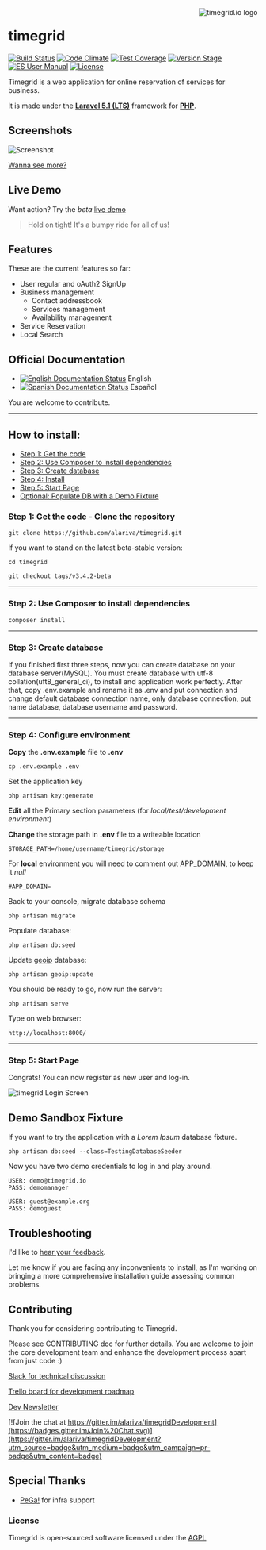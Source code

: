 <a href="http://www.timegrid.io/">
    <img src="http://i.imgur.com/905Lv7L.png" alt="timegrid.io logo"
         title="timegrid.io" align="right" />
</a>

timegrid
============

[![Build Status](https://travis-ci.org/alariva/timegrid.svg?branch=development)](https://travis-ci.org/alariva/timegrid)
[![Code Climate](https://codeclimate.com/github/alariva/timegrid/badges/gpa.svg)](https://codeclimate.com/github/alariva/timegrid)
[![Test Coverage](https://codeclimate.com/github/alariva/timegrid/badges/coverage.svg)](https://codeclimate.com/github/alariva/timegrid/coverage)
[![Version Stage](https://img.shields.io/badge/dev--beta-3.5.0-orange.svg?style=flat-square)](http://demo.timegrid.io/)
[![ES User Manual](https://readthedocs.org/projects/manual-de-usuario-de-timegridio/badge/?version=latest&style=flat-square)](http://manual-de-usuario-de-timegridio.readthedocs.org/es/latest/?badge=latest)
[![License](https://img.shields.io/:license-AGPL--3.0-blue.svg?style=flat-square)](http://www.gnu.org/licenses/agpl-3.0.txt)

Timegrid is a web application for online reservation of services for business.

It is made under the [**Laravel 5.1 (LTS)**](http://laravel.com/docs/5.1) framework for [**PHP**](http://php.net/).

## Screenshots

![Screenshot](http://i.imgur.com/aiG7jlx.png)

[Wanna see more?](https://github.com/alariva/timegrid/wiki/Screenshots)

## Live Demo

Want action? Try the *beta* [live demo](http://demo.timegrid.io/)

> Hold on tight! It's a bumpy ride for all of us!

## Features

These are the current features so far:

  * User regular and oAuth2 SignUp
  * Business management
    * Contact addressbook
    * Services management
    * Availability management
  * Service Reservation
  * Local Search

## Official Documentation

  * [![English Documentation Status](https://readthedocs.org/projects/timegrid-user-manual/badge/?version=latest)](http://manual-de-usuario-de-timegridio.readthedocs.org/en/latest/?badge=latest) English
  * [![Spanish Documentation Status](https://readthedocs.org/projects/manual-de-usuario-de-timegridio/badge/?version=latest)](http://manual-de-usuario-de-timegridio.readthedocs.org/es/latest/?badge=latest) Español

You are welcome to contribute.

-----
## How to install:

* [Step 1: Get the code](#step1)
* [Step 2: Use Composer to install dependencies](#step2)
* [Step 3: Create database](#step3)
* [Step 4: Install](#step4)
* [Step 5: Start Page](#step5)
* [Optional: Populate DB with a Demo Fixture](#demosandbox)

<a name="step1"></a>
### Step 1: Get the code - Clone the repository

    git clone https://github.com/alariva/timegrid.git
    
If you want to stand on the latest beta-stable version:

    cd timegrid

    git checkout tags/v3.4.2-beta

-----
<a name="step2"></a>
### Step 2: Use Composer to install dependencies

    composer install

-----
<a name="step3"></a>
### Step 3: Create database

If you finished first three steps, now you can create database on your database server(MySQL). You must create database
with utf-8 collation(uft8_general_ci), to install and application work perfectly.
After that, copy .env.example and rename it as .env and put connection and change default database connection name, only database connection, put name database, database username and password.

-----
<a name="step4"></a>
### Step 4: Configure environment

**Copy** the **.env.example** file to **.env**

    cp .env.example .env

Set the application key

    php artisan key:generate

**Edit** all the Primary section parameters (for *local/test/development environment*)

**Change** the storage path in **.env** file to a writeable location

    STORAGE_PATH=/home/username/timegrid/storage

For **local** environment you will need to comment out APP_DOMAIN, to keep it *null*

    #APP_DOMAIN=

Back to your console, migrate database schema

    php artisan migrate

Populate database:

    php artisan db:seed
    
Update [geoip](https://github.com/Torann/laravel-geoip) database:

    php artisan geoip:update

You should be ready to go, now run the server:

    php artisan serve

Type on web browser:

    http://localhost:8000/

-----
<a name="step5"></a>
### Step 5: Start Page

Congrats! You can now register as new user and log-in.

![timegrid Login Screen](http://i.imgur.com/jM8pbGq.png)

<a name="demosandbox"></a>
## Demo Sandbox Fixture

If you want to try the application with a *Lorem Ipsum* database fixture.

    php artisan db:seed --class=TestingDatabaseSeeder

Now you have two demo credentials to log in and play around.

    USER: demo@timegrid.io
    PASS: demomanager

    USER: guest@example.org
    PASS: demoguest

## Troubleshooting

I'd like to [hear your feedback](https://timegrid.slack.com/messages/general/).

Let me know if you are facing any inconvenients to install, as I'm working on bringing a more comprehensive installation guide assessing common problems.

## Contributing

Thank you for considering contributing to Timegrid.

Please see CONTRIBUTING doc for further details.
You are welcome to join the core development team and enhance the development process apart from just code :)

[Slack for technical discussion](https://timegrid.slack.com/home)

[Trello board for development roadmap](https://trello.com/b/VNFqnxhc/timegrid-io-dev)

[Dev Newsletter](http://eepurl.com/bF_ARX)

[![Join the chat at https://gitter.im/alariva/timegridDevelopment](https://badges.gitter.im/Join%20Chat.svg)](https://gitter.im/alariva/timegridDevelopment?utm_source=badge&utm_medium=badge&utm_campaign=pr-badge&utm_content=badge)

## Special Thanks

  * [PeGa!](http://ar.linkedin.com/in/pabloegonzalez) for infra support

### License

Timegrid is open-sourced software licensed under the [AGPL](http://www.gnu.org/licenses/agpl-3.0-standalone.html)

